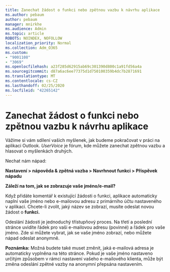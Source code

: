 ```yaml
---
title: Zanechat žádost o funkci nebo zpětnou vazbu k návrhu aplikace
ms.author: pebaum
author: pebaum
manager: mnirkhe
ms.audience: Admin
ms.topic: article
ROBOTS: NOINDEX, NOFOLLOW
localization_priority: Normal
ms.collection: Adm_O365
ms.custom:
- "9001108"
- "3069"
ms.openlocfilehash: a23f285d62915ab69c301390d800c1a91fd56a4a
ms.sourcegitcommit: d87a6ac6ee77375d1d750100359b4dc7b2871691
ms.translationtype: MT
ms.contentlocale: cs-CZ
ms.lasthandoff: 02/25/2020
ms.locfileid: "42265142"
---
```

# <a name="leave-a-feature-request-or-feedback-on-app-design"></a>Zanechat žádost o funkci nebo zpětnou vazbu k návrhu aplikace

Vážíme si vám sdílení vašich myšlenek, jak budeme pokračovat v práci na aplikaci Outlook. *UserVoice* je fórum, kde můžete zanechat zpětnou vazbu a hlasovat o myšlenkách druhých.  

Nechat nám nápad: 

**Nastavení > nápověda & zpětná vazba > Navrhnout funkci > Příspěvek nápadu** 

**Záleží na tom, jak se zobrazuje vaše jméno/e-mail?**

Když přidáte komentář k existující žádosti o funkci, aplikace automaticky naplní vaše jméno nebo e-mailovou adresu z primárního účtu nastaveného v aplikaci. Chcete-li zvolit, jaký název se zobrazí, musíte odeslat novou žádost o **funkci.** 

Odeslání žádosti je jednoduchý třístupňový proces. Na třetí a poslední stránce uvidíte řádek pro vaši e-mailovou adresu (povinné) a řádek pro vaše jméno. Zde si můžete vybrat, jak se vaše jméno zobrazí, nebo můžete nápad odeslat anonymně. 

**Poznámka:** Možná budete také muset změnit, jaká e-mailová adresa je automaticky vyplněna na této stránce. Pokud je vaše jméno nastaveno určitým způsobem v rámci nastavení vašeho e-mailového klienta, může být změna odeslání zpětné vazby na anonymní přepsána nastavením. 
